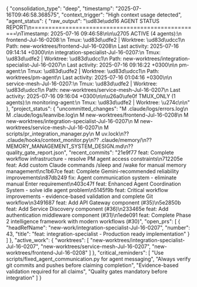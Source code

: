 {
  "consolidation_type": "deep",
  "timestamp": "2025-07-16T09:46:58.368575",
  "context_trigger": "High context usage detected",
  "agent_status": {
    "raw_output": "\ud83e\udd16 AGENT STATUS REPORT\n==================================================\nTimestamp: 2025-07-16 09:46:58\n\n\u2705 ACTIVE (4 agents):\n  frontend-Jul-16-0208:\n    Tmux: \ud83d\udfe2 | Worktree: \ud83d\udcc1\n    Path: new-worktrees/frontend-Jul-16-0208\n    Last activity: 2025-07-16 09:14:14 +0300\n\n  integration-specialist-Jul-16-0207:\n    Tmux: \ud83d\udfe2 | Worktree: \ud83d\udcc1\n    Path: new-worktrees/integration-specialist-Jul-16-0207\n    Last activity: 2025-07-16 09:16:22 +0300\n\n  pm-agent:\n    Tmux: \ud83d\udfe2 | Worktree: \ud83d\udcc1\n    Path: worktrees/pm-agent\n    Last activity: 2025-07-16 01:04:16 +0300\n\n  service-mesh-Jul-16-0207:\n    Tmux: \ud83d\udfe2 | Worktree: \ud83d\udcc1\n    Path: new-worktrees/service-mesh-Jul-16-0207\n    Last activity: 2025-07-16 09:16:04 +0300\n\n\u26a0\ufe0f TMUX_ONLY (1 agents):\n  monitoring-agent:\n    Tmux: \ud83d\udfe2 | Worktree: \u274c\n\n"
  },
  "project_status": {
    "uncommitted_changes": "M .claude/logs/errors.log\n M .claude/logs/leanvibe.log\n M new-worktrees/frontend-Jul-16-0208\n M new-worktrees/integration-specialist-Jul-16-0207\n M new-worktrees/service-mesh-Jul-16-0207\n M scripts/pr_integration_manager.py\n M uv.lock\n?? .claude/hooks/context_monitor.py\n?? .claude/memory/\n?? MEMORY_MANAGEMENT_SYSTEM_DESIGN.md\n?? quality_gate_report.json",
    "recent_commits": "21e9f77 feat: Complete workflow infrastructure - resolve PM agent access constraints\n712205e feat: Add custom Claude commands /sleep and /wake for manual memory management\nc1b67ce feat: Complete Gemini-recommended reliability improvements\n87db249 fix: Agent communication system - eliminate manual Enter requirement\n403c47f feat: Enhanced Agent Coordination System - solve idle agent problem\n5145f9b feat: Critical workflow improvements - evidence-based validation and complete Git workflow\n3491687 feat: Add API Gateway component (#35)\n5e2850b feat: Add Service Discovery component (#36)\n233465e feat: Add authentication middleware component (#31)\n1ede091 feat: Complete Phase 2 intelligence framework with modern workflows (#30)",
    "open_prs": [
      {
        "headRefName": "new-work/integration-specialist-Jul-16-0207",
        "number": 43,
        "title": "feat: integration-specialist - Production ready implementation"
      }
    ]
  },
  "active_work": {
    "worktrees": [
      "new-worktrees/integration-specialist-Jul-16-0207",
      "new-worktrees/service-mesh-Jul-16-0207",
      "new-worktrees/frontend-Jul-16-0208"
    ]
  },
  "critical_reminders": [
    "Use scripts/fixed_agent_communication.py for agent messaging",
    "Always verify git commits and pushes before claiming completion",
    "Evidence-based validation required for all claims",
    "Quality gates mandatory before integration"
  ]
}